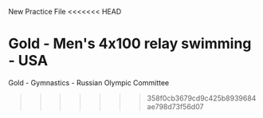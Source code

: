 New Practice File
<<<<<<< HEAD




Gold - Men's 4x100 relay swimming - USA
=======
Gold - Gymnastics - Russian Olympic Committee 
>>>>>>> 358f0cb3679cd9c425b8939684ae798d73f56d07
